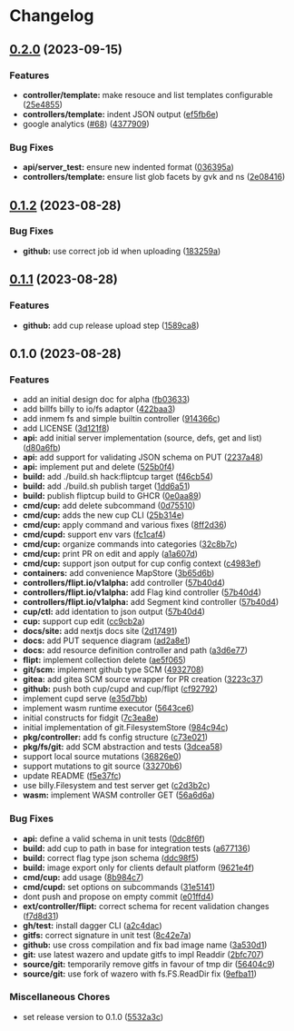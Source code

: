 # Changelog

## [0.2.0](https://github.com/flipt-io/cup/compare/v0.1.2...v0.2.0) (2023-09-15)


### Features

* **controller/template:** make resouce and list templates configurable ([25e4855](https://github.com/flipt-io/cup/commit/25e485591659500b41481a4880515a2a84c5e4ad))
* **controllers/template:** indent JSON output ([ef5fb6e](https://github.com/flipt-io/cup/commit/ef5fb6e3201877ec2bd4191b828b4164fccc86ec))
* google analytics ([#68](https://github.com/flipt-io/cup/issues/68)) ([4377909](https://github.com/flipt-io/cup/commit/4377909e106d20fcf8372d5dc8d6d4ea6451b0e2))


### Bug Fixes

* **api/server_test:** ensure new indented format ([036395a](https://github.com/flipt-io/cup/commit/036395a3f4b6221b3b9e5a783ff1134f36816e07))
* **controllers/template:** ensure list glob facets by gvk and ns ([2e08416](https://github.com/flipt-io/cup/commit/2e084160736b8b55b471f2b9dd5b182649ac41d4))

## [0.1.2](https://github.com/flipt-io/cup/compare/v0.1.1...v0.1.2) (2023-08-28)


### Bug Fixes

* **github:** use correct job id when uploading ([183259a](https://github.com/flipt-io/cup/commit/183259a61c6c453d3f9d4954cfad3c7a174e6baa))

## [0.1.1](https://github.com/flipt-io/cup/compare/v0.1.0...v0.1.1) (2023-08-28)


### Features

* **github:** add cup release upload step ([1589ca8](https://github.com/flipt-io/cup/commit/1589ca8e0dcdcc846c3ec00b3d7c6b686b804782))

## 0.1.0 (2023-08-28)


### Features

* add an initial design doc for alpha ([fb03633](https://github.com/flipt-io/cup/commit/fb03633dcd048235376e5a752e8589ad32c872d8))
* add billfs billy to io/fs adaptor ([422baa3](https://github.com/flipt-io/cup/commit/422baa3d234875a6a94dc90d2f2a212535b0bc8f))
* add inmem fs and simple builtin controller ([914366c](https://github.com/flipt-io/cup/commit/914366c6e90bd3082760701fe0fc20d164ca154d))
* add LICENSE ([3d121f8](https://github.com/flipt-io/cup/commit/3d121f836b0f30eee13695ba68853c6748404ab6))
* **api:** add initial server implementation (source, defs, get and list) ([d80a6fb](https://github.com/flipt-io/cup/commit/d80a6fb97ca66e76b623f1893460f07507d4862d))
* **api:** add support for validating JSON schema on PUT ([2237a48](https://github.com/flipt-io/cup/commit/2237a48e1bac4ad1cce49854cdf0f8018ec95542))
* **api:** implement put and delete ([525b0f4](https://github.com/flipt-io/cup/commit/525b0f4f20be677d92aebf9458b98ee3b7c4445f))
* **build:** add ./build.sh hack:fliptcup target ([f46cb54](https://github.com/flipt-io/cup/commit/f46cb540dd263d67138cf0b9e7bbe7cbd99403d4))
* **build:** add ./build.sh publish target ([1dd6a51](https://github.com/flipt-io/cup/commit/1dd6a51e109f6ea494bf479adc9b7e2a76e4b900))
* **build:** publish fliptcup build to GHCR ([0e0aa89](https://github.com/flipt-io/cup/commit/0e0aa899cd7afea3019ebacdd3e8fd0862b13c0b))
* **cmd/cup:** add delete subcommand ([0d75510](https://github.com/flipt-io/cup/commit/0d7551091bc747edadd07f742d3b22af26f9d2a5))
* **cmd/cup:** adds the new cup CLI ([25b314e](https://github.com/flipt-io/cup/commit/25b314eee73c752e67fbe15349590a04c814932b))
* **cmd/cup:** apply command and various fixes ([8ff2d36](https://github.com/flipt-io/cup/commit/8ff2d36ae0974c5bd1e9ef472cad39a1767058e4))
* **cmd/cupd:** support env vars ([fc1caf4](https://github.com/flipt-io/cup/commit/fc1caf4cf27c215d008b4aa3a8b883e1399d486f))
* **cmd/cup:** organize commands into categories ([32c8b7c](https://github.com/flipt-io/cup/commit/32c8b7c4a600caefff97f25f12e488f5f6258e44))
* **cmd/cup:** print PR on edit and apply ([a1a607d](https://github.com/flipt-io/cup/commit/a1a607df3b273c21ab721a9e32800e6e2cf25990))
* **cmd/cup:** support json output for cup config context ([c4983ef](https://github.com/flipt-io/cup/commit/c4983efbd20e3bed561ae789c0148c8de11ad1df))
* **containers:** add convenience MapStore ([3b65d6b](https://github.com/flipt-io/cup/commit/3b65d6bffe652af2ec25a83598515ddad5344170))
* **controllers/flipt.io/v1alpha:** add controller ([57b40d4](https://github.com/flipt-io/cup/commit/57b40d4cfeb0ffed805a8ddce7410f5c6f991e38))
* **controllers/flipt.io/v1alpha:** add Flag kind controller ([57b40d4](https://github.com/flipt-io/cup/commit/57b40d4cfeb0ffed805a8ddce7410f5c6f991e38))
* **controllers/flipt.io/v1alpha:** add Segment kind controller ([57b40d4](https://github.com/flipt-io/cup/commit/57b40d4cfeb0ffed805a8ddce7410f5c6f991e38))
* **cup/ctl:** add identation to json output ([57b40d4](https://github.com/flipt-io/cup/commit/57b40d4cfeb0ffed805a8ddce7410f5c6f991e38))
* **cup:** support cup edit ([cc9cb2a](https://github.com/flipt-io/cup/commit/cc9cb2af54a61ea4a278443ab69405e59f99be36))
* **docs/site:** add nextjs docs site ([2d17491](https://github.com/flipt-io/cup/commit/2d174918184a18481a3ac28ae92b942169a30310))
* **docs:** add PUT sequence diagram ([ad2a8e1](https://github.com/flipt-io/cup/commit/ad2a8e10678a4fab5ae1f14ef432013d05a09cda))
* **docs:** add resource definition controller and path ([a3d6e77](https://github.com/flipt-io/cup/commit/a3d6e779a3fdbe3ea5a72f4e85048405a22ae322))
* **flipt:** implement collection delete ([ae5f065](https://github.com/flipt-io/cup/commit/ae5f065606a3379039bed860583f928c1153c308))
* **git/scm:** implement github type SCM ([4932708](https://github.com/flipt-io/cup/commit/493270867591abc0eb8004c0f150fe019c7fca5f))
* **gitea:** add gitea SCM source wrapper for PR creation ([3223c37](https://github.com/flipt-io/cup/commit/3223c371a261e5085138c9d18b60fb8400fe71eb))
* **github:** push both cup/cupd and cup/flipt ([cf92792](https://github.com/flipt-io/cup/commit/cf92792ebe5e9351951c5cbd8ddba7b1ddbbba93))
* implement cupd serve ([e35d7bb](https://github.com/flipt-io/cup/commit/e35d7bb05733861fcd01f6c1fb1eb81c713e492c))
* implement wasm runtime executor ([5643ce6](https://github.com/flipt-io/cup/commit/5643ce653904be34c37a6c2f5386f301d758240a))
* initial constructs for fidgit ([7c3ea8e](https://github.com/flipt-io/cup/commit/7c3ea8ec5adf5bcc6740a16974f32ec94f902cb3))
* initial implementation of git.FilesystemStore ([984c94c](https://github.com/flipt-io/cup/commit/984c94c17924cf8ce515ea018803c161f8b75f28))
* **pkg/controller:** add fs config structure ([c73e021](https://github.com/flipt-io/cup/commit/c73e021fc161f4241eee23765075367df97069d8))
* **pkg/fs/git:** add SCM abstraction and tests ([3dcea58](https://github.com/flipt-io/cup/commit/3dcea58313aec5b5b68405660cf8c9310f4de90c))
* support local source mutations ([36826e0](https://github.com/flipt-io/cup/commit/36826e0018557ea7d831b79e3d68dc3b361678e5))
* support mutations to git source ([33270b6](https://github.com/flipt-io/cup/commit/33270b6c1f0be25b9b27903949f7840c8dcdae17))
* update README ([f5e37fc](https://github.com/flipt-io/cup/commit/f5e37fc5dcfe68ad5fcf5163836f8e656542309d))
* use billy.Filesystem and test server get ([c2d3b2c](https://github.com/flipt-io/cup/commit/c2d3b2cb67dd549763b96f2743e193c149313e34))
* **wasm:** implement WASM controller GET ([56a6d6a](https://github.com/flipt-io/cup/commit/56a6d6a8dc6e2dea70afba94f1b0905dd6862744))


### Bug Fixes

* **api:** define a valid schema in unit tests ([0dc8f6f](https://github.com/flipt-io/cup/commit/0dc8f6f21a156e0bf22da61052602ba7e3a8f37b))
* **build:** add cup to path in base for integration tests ([a677136](https://github.com/flipt-io/cup/commit/a6771364229448198ba24da9d7b81751c75cbd40))
* **build:** correct flag type json schema ([ddc98f5](https://github.com/flipt-io/cup/commit/ddc98f50c59f8a05bb748401568d793ca7b3c930))
* **build:** image export only for clients default platform ([9621e4f](https://github.com/flipt-io/cup/commit/9621e4f51b9da1c5483f33b5ac725a54c3ac5f06))
* **cmd/cup:** add usage ([8b984c7](https://github.com/flipt-io/cup/commit/8b984c76a5b48242b6f44d3758b73821c44f16cb))
* **cmd/cupd:** set options on subcommands ([31e5141](https://github.com/flipt-io/cup/commit/31e5141a2ee66a6627fe628513dd9d58d79fbac9))
* dont push and propose on empty commit ([e01ffd4](https://github.com/flipt-io/cup/commit/e01ffd41d60a32a6fbc9ee47ac3a4c79044fdaf1))
* **ext/controller/flipt:** correct schema for recent validation changes ([f7d8d31](https://github.com/flipt-io/cup/commit/f7d8d31061581b7bc9a9e99b35debd0d03961470))
* **gh/test:** install dagger CLI ([a2c4dac](https://github.com/flipt-io/cup/commit/a2c4dac0112d68114007e8096cca8bbc8a17aeb6))
* **gitfs:** correct signature in unit test ([8c42e7a](https://github.com/flipt-io/cup/commit/8c42e7a1c28ee620a524be013f5e5a3b194e9dd5))
* **github:** use cross compilation and fix bad image name ([3a530d1](https://github.com/flipt-io/cup/commit/3a530d18bb0dcddbae11ea838c026f985d46b162))
* **git:** use latest wazero and update gitfs to impl Readdir ([2bfc707](https://github.com/flipt-io/cup/commit/2bfc707e4061837e982da37550db5a2abbcfffad))
* **source/git:** temporarily remove gitfs in favour of tmp dir ([56404c9](https://github.com/flipt-io/cup/commit/56404c9cbe871874fcfc3475ac756d561e137357))
* **source/git:** use fork of wazero with fs.FS.ReadDir fix ([9efba11](https://github.com/flipt-io/cup/commit/9efba11e2ce6353ace23c93615238806d8cfb0b8))


### Miscellaneous Chores

* set release version to 0.1.0 ([5532a3c](https://github.com/flipt-io/cup/commit/5532a3c7175998bf646d42cf898aa9f81919002d))
